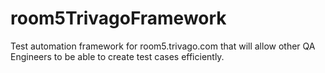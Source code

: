 # room5TrivagoFramework
Test automation framework for room5.trivago.com that will allow other QA Engineers to be able to create test cases efficiently.
